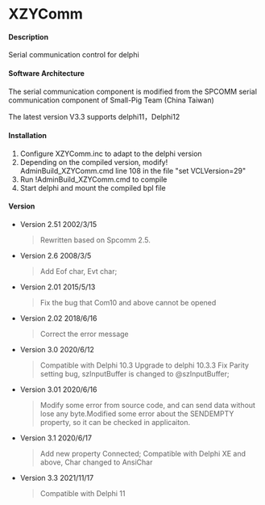 # XZYComm

#### Description
Serial communication control for delphi

#### Software Architecture
The serial communication component is modified from the SPCOMM serial communication component of Small-Pig Team (China Taiwan)

The latest version V3.3 supports delphi11，Delphi12

#### Installation

1. Configure XZYComm.inc to adapt to the delphi version
2. Depending on the compiled version, modify! AdminBuild_XZYComm.cmd line 108 in the file "set VCLVersion=29"
2. Run !AdminBuild_XZYComm.cmd to compile
3. Start delphi and mount the compiled bpl file

#### Version
  - Version 2.51 2002/3/15
    > Rewritten based on Spcomm 2.5.
  - Version 2.6 2008/3/5
    > Add Eof char, Evt char;
  - Version 2.01 2015/5/13
    > Fix the bug that Com10 and above cannot be opened
  - Version 2.02 2018/6/16
    > Correct the error message
  - Version 3.0 2020/6/12
    > Compatible with Delphi 10.3
    > Upgrade to delphi 10.3.3
    > Fix Parity setting bug, szInputBuffer is changed to @szInputBuffer;
  - Version 3.01 2020/6/16
    > Modify some error from source code, and can send data without
    > lose any byte.Modified some error about the SENDEMPTY property,
    > so it can be checked in applicaiton.
  - Version 3.1 2020/6/17
    > Add new property Connected;
    > Compatible with Delphi XE and above, Char changed to AnsiChar
  - Version 3.3 2021/11/17
    > Compatible with Delphi 11
